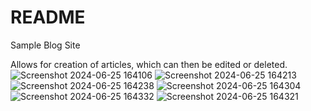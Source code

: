 # README

Sample Blog Site

Allows for creation of articles, which can then be edited or deleted.
![Screenshot 2024-06-25 164106](https://github.com/Akempe2020/blog/assets/91756877/99841d8f-90de-4a58-9cf3-a9231dda0ab1)
![Screenshot 2024-06-25 164213](https://github.com/Akempe2020/blog/assets/91756877/5f0f263c-4604-42c1-a21a-4a52cb7f75a7)
![Screenshot 2024-06-25 164238](https://github.com/Akempe2020/blog/assets/91756877/dda97fbd-63d9-40dd-9e1f-de374a9648e9)
![Screenshot 2024-06-25 164304](https://github.com/Akempe2020/blog/assets/91756877/4e608784-4c68-4053-8710-6bedc72c4a8a)
![Screenshot 2024-06-25 164332](https://github.com/Akempe2020/blog/assets/91756877/7ccaaa96-21e0-4571-a8de-59a09a259bc6)
![Screenshot 2024-06-25 164321](https://github.com/Akempe2020/blog/assets/91756877/358de4b5-bb77-46a2-bcf4-141648a09a3d)
